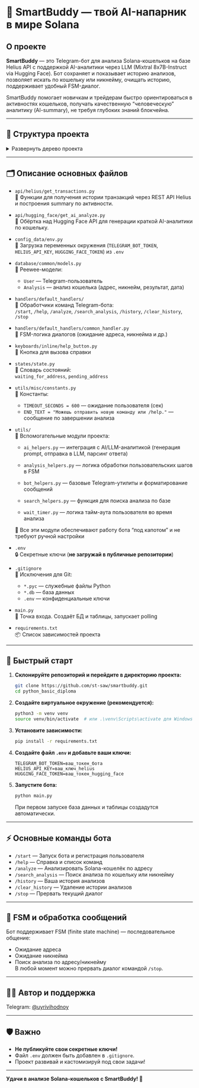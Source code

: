 # 🧠 SmartBuddy — твой AI-напарник в мире Solana

## О проекте

**SmartBuddy** — это Telegram-бот для анализа Solana-кошельков на базе Helius API с поддержкой AI-аналитики через LLM (Mixtral 8x7B-Instruct via Hugging Face).
Бот сохраняет и показывает историю анализов, позволяет искать по кошельку или никнейму, очищать историю, поддерживает удобный FSM-диалог.

SmartBuddy помогает новичкам и трейдерам быстро ориентироваться в активностях кошельков, получать качественную “человеческую” аналитику (AI-summary), не требуя глубоких знаний блокчейна.

---

## 📁 Структура проекта

<details>
<summary>Развернуть дерево проекта</summary>

```
📦 python_basic_diploma/
├── api/
│   ├── helius/
│   │   ├── __init__.py
│   │   └── get_transactions.py
│   └── hugging_face/
│       ├── __init__.py
│       └── get_ai_analyze.py
├── config_data/
│   ├── __init__.py
│   ├── bot_instance.py
│   └── env.py
├── database/
│   └── common/
│       ├── __init__.py
│       └── models.py
├── handlers/
│   └── default_handlers/
│       ├── __init__.py
│       ├── analyze.py
│       ├── clear_history.py
│       ├── common_handler.py
│       ├── help.py
│       ├── history.py
│       ├── search_analysis.py
│       ├── start.py
│       └── stop.py
├── keyboards/
│   └── inline/
│       ├── __init__.py
│       └── help_button.py
├── states/
│   ├── __init__.py
│   └── state.py
├── utils/
│   └── misc/
│       ├── __init__.py
│       ├── ai_helpers.py
│       ├── analysis_helpers.py
│       ├── bot_helpers.py
│       ├── constants.py
│       ├── search_helpers.py
│       └── wait_timer.py
├── .env
├── .gitignore
├── main.py
├── readme.md
└── requirements.txt
```
</details>

---

## 🗂️ Описание основных файлов

- `api/helius/get_transactions.py`  
  🔹 Функции для получения истории транзакций через REST API Helius и построения summary по активности.  


- `api/hugging_face/get_ai_analyze.py`  
  🔹 Обёртка над Hugging Face API для генерации краткой AI-аналитики по кошельку.


- `config_data/env.py`  
  🔹 Загрузка переменных окружения (`TELEGRAM_BOT_TOKEN`, `HELIUS_API_KEY`, `HUGGING_FACE_TOKEN`) из `.env`


- `database/common/models.py`  
  🔹 Peewee-модели:
  - `User` — Telegram-пользователь  
  - `Analysis` — анализ кошелька (адрес, никнейм, результат, дата)


- `handlers/default_handlers/`  
  🔹 Обработчики команд Telegram-бота:  
  `/start`, `/help`, `/analyze`, `/search_analysis`, `/history`, `/clear_history`, `/stop`


- `handlers/default_handlers/common_handler.py`  
  🔹 FSM-логика диалогов (ожидание адреса, никнейма и др.)


- `keyboards/inline/help_button.py`  
  🔹 Кнопка для вызова справки


- `states/state.py`  
  🔹 Словарь состояний:  
  `waiting_for_address`, `pending_address`


- `utils/misc/constants.py`  
  🔹 Константы:
  - `TIMEOUT_SECONDS = 600` — ожидание пользователя (сек)  
  - `END_TEXT = "Можешь отправить новую команду или /help."` — сообщение по завершении анализа


- `utils/`  
  🔹 Вспомогательные модули проекта:
  - `ai_helpers.py` — интеграция с AI/LLM-аналитикой (генерация prompt, отправка в LLM, парсинг ответа)

  - `analysis_helpers.py` — логика обработки пользовательских шагов в FSM

  - `bot_helpers.py` — базовые Telegram-утилиты и форматирование сообщений

  - `search_helpers.py` — функция для поиска анализа по базе

  - `wait_timer.py` — логика тайм-аута пользователя во время анализа  

  🔹 Все эти модули обеспечивают работу бота “под капотом” и не требуют ручной настройки


- `.env`  
  🔒 Секретные ключи (**не загружай в публичные репозитории**)


- `.gitignore`  
  🧾 Исключения для Git:
  - `*.pyc` — служебные файлы Python  
  - `*.db` — база данных  
  - `.env` — конфиденциальные ключи


- `main.py`  
  🔹 Точка входа. Создаёт БД и таблицы, запускает polling


- `requirements.txt`  
  📦 Список зависимостей проекта


---

## 🚀 Быстрый старт

1. **Склонируйте репозиторий и перейдите в директорию проекта:**
    ```bash
    git clone https://github.com/st-saw/smartbuddy.git
    cd python_basic_diploma
    ```

2. **Создайте виртуальное окружение (рекомендуется):**
    ```bash
    python3 -m venv venv
    source venv/bin/activate  # или .\venv\Scripts\activate для Windows
    ```

3. **Установите зависимости:**
    ```bash
    pip install -r requirements.txt
    ```

4. **Создайте файл `.env` и добавьте ваши ключи:**
    ```
    TELEGRAM_BOT_TOKEN=ваш_токен_бота
    HELIUS_API_KEY=ваш_ключ_helius
    HUGGING_FACE_TOKEN=ваш_токен_hugging_face
    ```

5. **Запустите бота:**
    ```bash
    python main.py
    ```

    При первом запуске база данных и таблицы создадутся автоматически.

---

## ⚡ Основные команды бота

- `/start` — Запуск бота и регистрация пользователя
- `/help` — Справка и список команд
- `/analyze` — Анализировать Solana-кошелёк по адресу
- `/search_analysis` — Поиск анализа по кошельку или никнейму
- `/history` — Ваша история анализов
- `/clear_history` — Удаление истории анализов
- `/stop` — Прервать текущий диалог

---

## 🧩 FSM и обработка сообщений

Бот поддерживает FSM (finite state machine) — последовательное общение:
- Ожидание адреса
- Ожидание никнейма
- Поиск анализа по адресу/никнейму  
В любой момент можно прервать диалог командой `/stop`.

---

## 👨‍💻 Автор и поддержка

Telegram: [@uyrivihodnoy](https://t.me/uyrivihodnoy)

---

## 🛡️ Важно

- **Не публикуйте свои секретные ключи!**  
- Файл `.env` должен быть добавлен в `.gitignore`.
- Проект развивай и кастомизируй под свои задачи!

---

**Удачи в анализе Solana-кошельков с SmartBuddy! 🚀**
